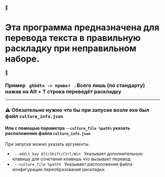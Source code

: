 📌<h1> Эта программа предназначена для перевода текста в правильную раскладку при неправильном наборе. </h1>📌
<h3> Пример <code> ghbdtn -> привет </code> . Всего лишь (по стандарту) нажав на Alt + T строка переведёт раскладку</h3>

---

### ⚠️ Обязательно нужно что бы при запуске возле exe был файл `culture_info.json` 

#### Или с помощью параметра `--culture_file %path%` указать расположение файла `culture_info.json` 

При запуске можно указать аргументы. 
+ <code> --addit_key Alt/Shift/Ctrl/Win </code> Указывает дополнительную клавишу для сочетания клавишь что вызывает перевод.
+ <code> --culture_file %path% </code> Указывает расположения файла конфигурации переобразования раскладки
